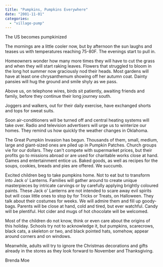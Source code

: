 ```yaml
---
title: "Pumpkins, Pumpkins Everywhere"
date: "2001-11-01"
categories: 
  - "village-pump"
---
```


The US becomes pumpkinized

The mornings are a little cooler now, but by afternoon the sun laughs and teases us with temperatures reaching 75-80F. The evenings start to pull in.

Homeowners wonder how many more times they will have to cut the grass and when they will start raking leaves. Flowers that struggled to bloom in the long hot summer now graciously nod their heads. Most gardens will have at least one chrysanthemum showing off her autumn coat. Dainty pansies will hug the ground and smile shyly as we pass.

Above us, on telephone wires, birds sit patiently, awaiting friends and family, before they continue their long journey south.

Joggers and walkers, out for their daily exercise, have exchanged shorts and tops for sweat suits.

Soon air-conditioners will be turned off and central heating systems will take over. Radio and television advertisers will urge us to winterize our homes. They remind us how quickly the weather changes in Oklahoma.

The Great Pumpkin Invasion has begun. Thousands of them, small, medium, large and giant-sized ones are piled up in Pumpkin Patches. Church groups vie for our dollars. They can't compete with supermarket prices, but their profits go to missions abroad or are used for charitable works close at hand. Games and entertainment entice us. Baked goods, as well as recipes for the soups, cookies, breads and pies are offered. We succumb.

Excited children beg to take pumpkins home. Not to eat but to transform into Jack o' Lanterns. Families will gather around to create unique masterpieces by intricate carvings or by carefully applying brightly coloured paints. These Jack o' Lanterns are not intended to scare away evil spirits but will coax little ones to stop by for Tricks or Treats, on Halloween. They talk about their costumes for weeks. We will admire them and fill up goody-bags. Parents will be close at hand, cold and tired, but ever watchful. Candy will be plentiful. Hot cider and mugs of hot chocolate will be welcomed.

Most of the children do not know, think or even care about the origins of this holiday. Schools try not to acknowledge it, but pumpkins, scarecrows, black cats, a skeleton or two, and black pointed hats, somehow, appear around corners and on windows.

Meanwhile, adults will try to ignore the Christmas decorations and gifts already in the stores as they look forward to November and Thanksgiving.

Brenda Moe
